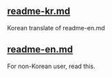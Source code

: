 ## [readme-kr.md](https://github.com/ponoki/ShrineEscape/blob/main/readme-kr.md "readme-kr")
Korean translate of readme-en.md

## [readme-en.md](https://github.com/ponoki/ShrineEscape/blob/main/readme-en.md "readme-en")
For non-Korean user, read this.
